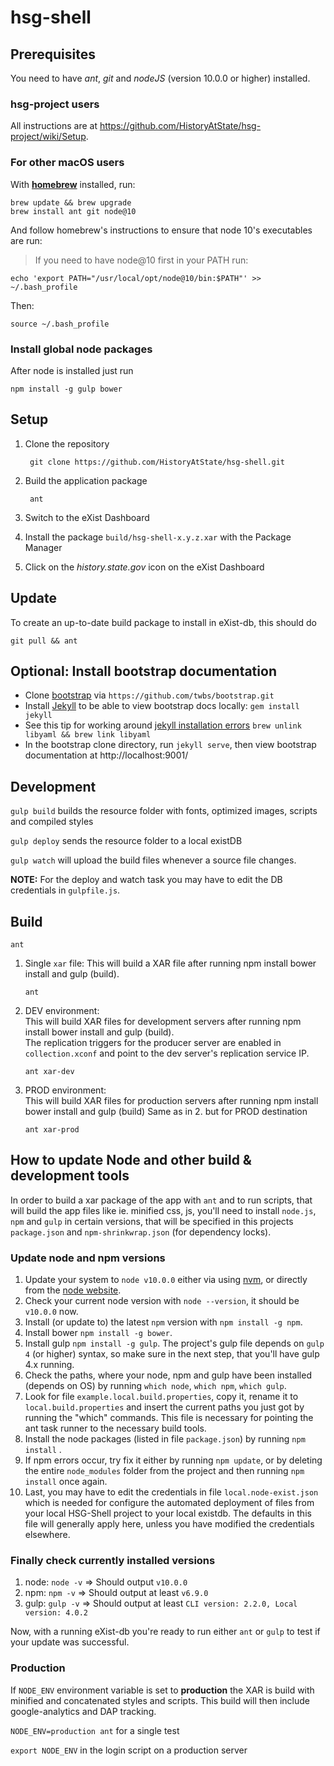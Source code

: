 # hsg-shell

## Prerequisites

You need to have *ant*, *git* and *nodeJS* (version 10.0.0 or higher) installed.

### hsg-project users

All instructions are at https://github.com/HistoryAtState/hsg-project/wiki/Setup.

### For other macOS users

With **[homebrew](http://brew.sh#install)** installed, run:

    brew update && brew upgrade
    brew install ant git node@10

And follow homebrew's instructions to ensure that node 10's executables are 
run:

> If you need to have node@10 first in your PATH run:

    echo 'export PATH="/usr/local/opt/node@10/bin:$PATH"' >> ~/.bash_profile

Then:

    source ~/.bash_profile

### Install global node packages

After node is installed just run

    npm install -g gulp bower

## Setup

1. Clone the repository

        git clone https://github.com/HistoryAtState/hsg-shell.git

1. Build the application package

        ant

1. Switch to the eXist Dashboard

1. Install the package `build/hsg-shell-x.y.z.xar` with the Package Manager

1. Click on the *history.state.gov* icon on the eXist Dashboard

## Update

To create an up-to-date build package to install in eXist-db, this should do

    git pull && ant

## Optional: Install bootstrap documentation

- Clone [bootstrap](https://github.com/twbs/bootstrap) via `https://github.com/twbs/bootstrap.git`
- Install [Jekyll](http://jekyllrb.com/docs/installation/) to be able to view bootstrap docs locally: `gem install jekyll`
- See this tip for working around [jekyll installation errors](https://github.com/wayneeseguin/rvm/issues/2689#issuecomment-52753818) `brew unlink libyaml && brew link libyaml`
- In the bootstrap clone directory, run `jekyll serve`, then view bootstrap documentation at http://localhost:9001/

## Development

`gulp build` builds the resource folder with fonts, optimized images, scripts and compiled styles

`gulp deploy` sends the resource folder to a local existDB

`gulp watch` will upload the build files whenever a source file changes.

**NOTE:** For the deploy and watch task you may have to edit the DB credentials in `gulpfile.js`.

## Build

`ant` 

1. Single `xar` file: This will build a XAR file after running npm install bower install and gulp (build).  
    ~~~shell
    ant
    ~~~

2. DEV environment:   
   This will build XAR files for development servers after running npm install bower install and gulp (build).  
   The replication triggers for the producer server are enabled in  `collection.xconf` and point to the dev server's replication service IP.
    ~~~shell
    ant xar-dev
    ~~~

3. PROD environment:  
    This will build XAR files for production servers after running npm install bower install and gulp (build) 
    Same as in 2. but for PROD destination
    ~~~shell
    ant xar-prod
    ~~~

## How to update Node and other build & development tools

In order to build a xar package of the app with `ant` and to run scripts, that will build the app files like ie. minified css, js, you'll need to install `node.js`, `npm` and `gulp` in certain versions, that will be specified in this projects `package.json` and `npm-shrinkwrap.json` (for dependency locks).  

### Update node and npm versions

1. Update your system to `node v10.0.0` either via using [nvm](https://github.com/nvm-sh/nvm), or directly from the [node website](https://nodejs.org/en/).
1. Check your current node version with `node --version`, it should be `v10.0.0` now.
1. Install (or update to) the latest `npm` version with `npm install -g npm`.
1. Install bower `npm install -g bower`.
1. Install gulp `npm install -g gulp`. The project's gulp file depends on `gulp 4` (or higher) syntax, so make sure in the next step, that you'll have gulp 4.x running.
1. Check the paths, where your node, npm and gulp have been installed (depends on OS) by running `which node`,
`which npm`, `which gulp`.
1. Look for file `example.local.build.properties`, copy it, rename it to `local.build.properties` and insert the current paths you just got by running the "which" commands. This file is necessary for pointing the ant task runner to the necessary build tools.
1. Install the node packages (listed in file `package.json`) by running `npm install` .
1. If npm errors occur, try fix it either by running `npm update`, or by
deleting the entire `node_modules` folder from the project and then running `npm install` once again.
1. Last, you may have to edit the credentials in file `local.node-exist.json` which is needed for configure the automated deployment of files from your local HSG-Shell project to your local existdb. The defaults in this file will generally apply here, unless you have modified the credentials elsewhere.

### Finally check currently installed versions
1. node: `node -v` => Should output `v10.0.0`
2. npm: `npm -v` => Should output at least `v6.9.0`
3. gulp: `gulp -v` => Should output at least `CLI version: 2.2.0, Local version: 4.0.2`

Now, with a running eXist-db you're ready to run either `ant` or `gulp` to test if your update was successful.

### Production

If `NODE_ENV` environment variable is set to **production** the XAR is build with
minified and concatenated styles and scripts. This build will then include
google-analytics and DAP tracking.

`NODE_ENV=production ant` for a single test

`export NODE_ENV` in the login script on a production server
